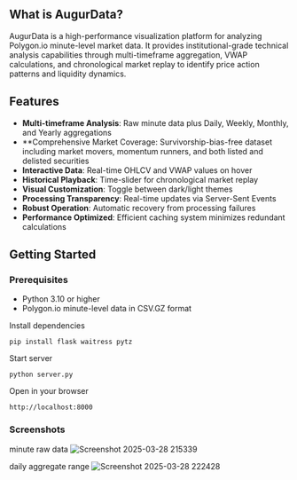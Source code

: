 ## What is AugurData?

AugurData is a high-performance visualization platform for analyzing Polygon.io minute-level market data. It provides institutional-grade technical analysis capabilities through multi-timeframe aggregation, VWAP calculations, and chronological market replay to identify price action patterns and liquidity dynamics.

## Features

- **Multi-timeframe Analysis**: Raw minute data plus Daily, Weekly, Monthly, and Yearly aggregations
- **Comprehensive Market Coverage: Survivorship-bias-free dataset including market movers, momentum runners, and both listed and delisted securities
- **Interactive Data**: Real-time OHLCV and VWAP values on hover
- **Historical Playback**: Time-slider for chronological market replay
- **Visual Customization**: Toggle between dark/light themes
- **Processing Transparency**: Real-time updates via Server-Sent Events
- **Robust Operation**: Automatic recovery from processing failures
- **Performance Optimized**: Efficient caching system minimizes redundant calculations

## Getting Started

### Prerequisites
- Python 3.10 or higher
- Polygon.io minute-level data in CSV.GZ format

Install dependencies
```
pip install flask waitress pytz
```
Start server
```
python server.py
```
Open in your browser
```
http://localhost:8000 
```
### Screenshots

minute raw data
![Screenshot 2025-03-28 215339](https://github.com/user-attachments/assets/68ee3e04-7eca-4cc2-8a02-0061dcde8431)


daily aggregate range
![Screenshot 2025-03-28 222428](https://github.com/user-attachments/assets/422de4c7-f1b1-413c-a108-b90fbf9bb08e)

